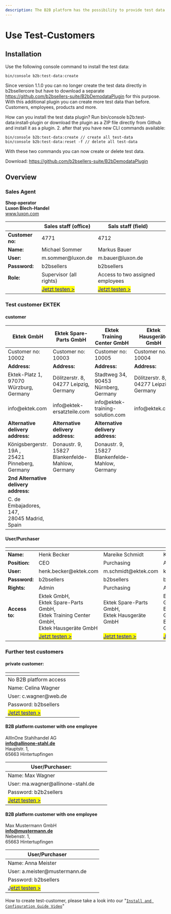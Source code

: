 ```yaml
---
description: The B2B platform has the possibility to provide test data.
---
```


# Use Test-Customers

## Installation

Use the following console command to install the test data:

```
bin/console b2b:test-data:create
```

Since version 1.1.0 you can no longer create the test data directly in b2bsellercore but have to download a separate https://github.com/b2bsellers-suite/B2bDemodataPlugin for this purpose. With this additional plugin you can create more test data than before. Customers, employees, products and more.

How can you install the test data plugin? Run bin/console b2b:test-data:install-plugin or download the plugin as a ZIP file directly from Github and install it as a plugin. 2. after that you have new CLI commands available:

```
bin/console b2b:test-data:create // create all test-data
bin/console b2b:test-data:reset -f // delete all test-data
```

With these two commands you can now create or delete test data.

Download: [https://github.com/b2bsellers-suite/B2bDemodataPlugin ](https://github.com/b2bsellers-suite/B2bDemodataPlugin)

## Overview

### Sales Agent



**Shop operator**\
**Luxon Blech-Handel**\
www.luxon.com

<table><thead><tr><th></th><th>Sales staff (office)</th><th>Sals staff (field)</th><th data-hidden></th></tr></thead><tbody><tr><td><strong>Customer no:</strong> </td><td>4771</td><td>4712</td><td></td></tr><tr><td><strong>Name:</strong></td><td>Michael Sommer</td><td>Markus Bauer</td><td></td></tr><tr><td><strong>User:</strong></td><td>m.sommer@luxon.de</td><td>m.bauer@luxon.de</td><td></td></tr><tr><td><strong>Password:</strong></td><td>b2bsellers</td><td>b2bsellers</td><td></td></tr><tr><td><strong>Role:</strong></td><td>Supervisor (all rights)</td><td>Access to two assigned employees</td><td></td></tr><tr><td></td><td><a href="https://luxon.demo.b2b-sellers.com/login/email/m.sommer@luxon.de/hash/vertriebsmitarbeiter"><mark style="color:blue;">Jetzt testen ></mark></a></td><td><a href="https://luxon.demo.b2b-sellers.com/login/email/m.bauer@luxon.de/hash/vertriebsmitarbeiter"><mark style="color:blue;">Jetzt testen ></mark></a></td><td></td></tr></tbody></table>

### Test customer EKTEK

#### customer

<table><thead><tr><th width="250">Ektek GmbH</th><th width="226">Ektek Spare-Parts GmbH</th><th>Ektek Training Center GmbH</th><th>Ektek Hausgeräte GmbH</th></tr></thead><tbody><tr><td>Customer no: 10002</td><td>Customer no: 10003</td><td>Customer no: 10005</td><td>Customer no. 10004</td></tr><tr><td><strong>Address:</strong></td><td><strong>Address:</strong></td><td><strong>Address:</strong></td><td><strong>Address:</strong></td></tr><tr><td>Ektek-Platz 1,<br>97070 Würzburg,<br>Germany</td><td>Dölitzerstr. 8,<br>04277 Leipzig,<br>Germany</td><td>Stadtweg 34,<br>90453 Nürnberg,<br>Germany</td><td>Dölitzerstr. 8,<br>04277 Leipzig,<br>Germany</td></tr><tr><td>info@ektek.com</td><td>info@ektek-ersatzteile.com</td><td>info@ektek-training-solution.com</td><td>info@ektek.com</td></tr><tr><td><strong>Alternative delivery address:</strong></td><td><strong>Alternative delivery address:</strong></td><td><strong>Alternative delivery address:</strong></td><td></td></tr><tr><td>Königsbergerstr. 19A ,<br>25421 Pinneberg,<br>Germany</td><td>Donaustr. 9,<br>15827 Blankenfelde-Mahlow,<br>Germany</td><td>Donaustr. 9,<br>15827 Blankenfelde-Mahlow,<br>Germany</td><td></td></tr><tr><td><strong>2nd Alternative delivery address:</strong></td><td></td><td></td><td></td></tr><tr><td>C. de Embajadores, 147,<br>28045 Madrid,<br>Spain</td><td></td><td></td><td></td></tr></tbody></table>

#### User/Purchaser

<table data-header-hidden><thead><tr><th width="150"></th><th></th><th width="202"></th><th width="211"></th><th></th><th data-hidden></th></tr></thead><tbody><tr><td><strong>Name:</strong></td><td>Henk Becker</td><td>Mareike Schmidt</td><td>Klaus Herpich</td><td>Martin Müller</td><td></td></tr><tr><td><strong>Position:</strong></td><td>CEO</td><td>Purchasing</td><td>Accounting</td><td>Installer</td><td></td></tr><tr><td><strong>User:</strong></td><td>henk.becker@ektek.com</td><td>m.schmidt@ektek.com</td><td>k.herpich@ektek.com</td><td>m.mueller@ektek.com</td><td></td></tr><tr><td><strong>Password:</strong></td><td>b2bsellers</td><td>b2bsellers</td><td>b2b2sellers</td><td>b2bsellers</td><td></td></tr><tr><td><strong>Rights:</strong></td><td>Admin</td><td>Purchasing</td><td>Accounting</td><td>Installer</td><td></td></tr><tr><td><strong>Access to:</strong></td><td>Ektek GmbH, <br>Ektek Spare-Parts GmbH, <br>Ektek Training Center GmbH, <br>Ektek Hausgeräte GmbH</td><td>Ektek Spare-Parts GmbH, <br>Ektek Hausgeräte GmbH</td><td>Ektek Spare-Parts GmbH, <br>Ektek Training Center GmbH, <br>Ektek Hausgeräte GmbH</td><td>Ektek Spare-Parts GmbH, </td><td></td></tr><tr><td></td><td><a href="https://luxon.demo.b2b-sellers.com/login/email/henk.becker@ektek.com/hash/mitarbeiter"><mark style="color:blue;">Jetzt testen ></mark></a></td><td><a href="https://luxon.demo.b2b-sellers.com/login/email/m.schmidt@ektek.com/hash/mitarbeiter"><mark style="color:blue;">Jetzt testen ></mark></a></td><td><a href="https://luxon.demo.b2b-sellers.com/login/email/k.herpich@ektek.com/hash/mitarbeiter"><mark style="color:blue;">Jetzt testen ></mark></a></td><td><a href="https://luxon.demo.b2b-sellers.com/login/email/m.mueller@ektek.com/hash/mitarbeiter">Jetzt testen ></a></td><td></td></tr></tbody></table>

### Further test customers

#### private customer:

<table data-header-hidden><thead><tr><th></th><th data-hidden></th><th data-hidden></th></tr></thead><tbody><tr><td>No B2B platform access</td><td></td><td></td></tr><tr><td>Name: Celina Wagner</td><td></td><td></td></tr><tr><td>User: c.wagner@web.de</td><td></td><td></td></tr><tr><td>Password: b2bsellers</td><td></td><td></td></tr><tr><td><a href="https://luxon.demo.b2b-sellers.com/account/login"><mark style="color:blue;">Jetzt testen ></mark></a></td><td></td><td></td></tr></tbody></table>

#### B2B platform customer with one employee

AllInOne Stahlhandel AG\
**info@allinone-stahl.de**\
Hauptstr. 1,\
65663 Hintertupfingen

<table><thead><tr><th>User/Purchaser:</th><th data-hidden></th><th data-hidden></th></tr></thead><tbody><tr><td>Name: Max Wagner</td><td></td><td></td></tr><tr><td>User: ma.wagner@allinone-stahl.de</td><td></td><td></td></tr><tr><td>Password: b2b2sellers</td><td></td><td></td></tr><tr><td><a href="https://luxon.demo.b2b-sellers.com/account/login"><mark style="color:blue;">Jetzt testen ></mark></a></td><td></td><td></td></tr></tbody></table>

#### B2B platform customer with one employee

Max Mustermann GmbH\
**info@mustermann.de**\
Nebenstr. 1,\
65663 Hintertupfingen

<table><thead><tr><th>User/Purchaser</th><th data-hidden></th><th data-hidden></th></tr></thead><tbody><tr><td>Name: Anna Meister</td><td></td><td></td></tr><tr><td>User: a.meister@mustermann.de</td><td></td><td></td></tr><tr><td>Password: b2bsellers</td><td></td><td></td></tr><tr><td><a href="https://luxon.demo.b2b-sellers.com/account/login">J<mark style="color:blue;">etzt testen ></mark></a></td><td></td><td></td></tr></tbody></table>

How to create test-customer, please take a look into our "[`Install and Configuration Guide Video`](https://www.youtube.com/watch?v=R\_d9gIZ0\_q4)"
